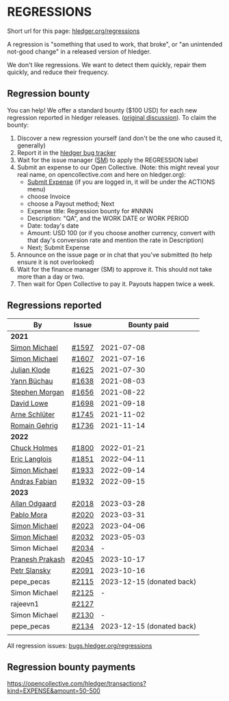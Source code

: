 # REGRESSIONS

<div class=pagetoc>

<!-- toc -->
</div>

Short url for this page: [hledger.org/regressions](https://hledger.org/regressions)

A regression is "something that used to work, that broke", or "an unintended not-good change"
in a released version of hledger.

We don't like regressions. We want to detect them quickly, repair them quickly, and reduce their frequency.

## Regression bounty

You can help!
We offer a standard bounty ($100 USD) for each new regression reported in hledger releases.
([original discussion](https://github.com/simonmichael/hledger/issues/1570)).
To claim the bounty:

1. Discover a new regression yourself (and don't be the one who caused it, generally)
2. Report it in the [hledger bug tracker](http://bugs.hledger.org)
3. Wait for the issue manager ([SM](https://joyful.com)) to apply the REGRESSION label
4. Submit an expense to our Open Collective. (Note: this might reveal your real name, on opencollective.com and here on hledger.org):
   - [Submit Expense](https://opencollective.com/hledger/expenses/new)
     (if you are logged in, it will be under the ACTIONS menu) 
   - choose Invoice
   - choose a Payout method; Next
   - Expense title: Regression bounty for #NNNN
   - Description: "QA", and the WORK DATE or WORK PERIOD
   - Date: today's date
   - Amount: USD 100
     (or if you choose another currency, convert with that day's conversion rate
      and mention the rate in Description)
   - Next; Submit Expense
5. Announce on the issue page or in chat that you've submitted (to help ensure it is not overlooked)
6. Wait for the finance manager (SM) to approve it. This should not take more than a day or two.
7. Then wait for Open Collective to pay it. Payouts happen twice a week.

## Regressions reported

| By                                                                    | Issue                                                        | Bounty paid |
|-----------------------------------------------------------------------|--------------------------------------------------------------|-------------|
| **2021**                                                              |                                                              |             |
| [Simon Michael](https://opencollective.com/hledger/expenses/44939)    | [#1597](https://github.com/simonmichael/hledger/issues/1597) | 2021-07-08  |
| [Simon Michael](https://opencollective.com/hledger/expenses/45547)    | [#1607](https://github.com/simonmichael/hledger/issues/1607) | 2021-07-16  |
| [Julian Klode](https://opencollective.com/hledger/expenses/46431)     | [#1625](https://github.com/simonmichael/hledger/issues/1625) | 2021-07-30  |
| [Yann Büchau](https://opencollective.com/hledger/expenses/46918)      | [#1638](https://github.com/simonmichael/hledger/issues/1638) | 2021-08-03  |
| [Stephen Morgan](https://opencollective.com/hledger/expenses/48246)   | [#1656](https://github.com/simonmichael/hledger/issues/1656) | 2021-08-22  |
| [David Lowe](https://opencollective.com/hledger/expenses/50380)       | [#1698](https://github.com/simonmichael/hledger/issues/1698) | 2021-09-18  |
| [Arne Schlüter](https://opencollective.com/hledger/expenses/54446)    | [#1745](https://github.com/simonmichael/hledger/issues/1745) | 2021-11-02  |
| [Romain Gehrig](https://opencollective.com/hledger/expenses/55510)    | [#1736](https://github.com/simonmichael/hledger/issues/1736) | 2021-11-14  |
| **2022**                                                              |                                                              |             |
| [Chuck Holmes](https://opencollective.com/hledger/expenses/61802)     | [#1800](https://github.com/simonmichael/hledger/issues/1800) | 2022-01-21  |
| [Eric Langlois](https://opencollective.com/hledger/expenses/72187)    | [#1851](https://github.com/simonmichael/hledger/issues/1851) | 2022-04-11  |
| [Simon Michael](https://opencollective.com/hledger/expenses/95068)    | [#1933](https://github.com/simonmichael/hledger/issues/1933) | 2022-09-14  |
| [Andras Fabian](https://opencollective.com/hledger/expenses/95112)    | [#1932](https://github.com/simonmichael/hledger/issues/1932) | 2022-09-15  |
| **2023**                                                              |                                                              |             |
| [Allan Odgaard](https://opencollective.com/hledger/expenses/130591)   | [#2018](https://github.com/simonmichael/hledger/issues/2018) | 2023-03-28  |
| [Pablo Mora](https://opencollective.com/hledger/expenses/131350)      | [#2020](https://github.com/simonmichael/hledger/issues/2020) | 2023-03-31  |
| [Simon Michael](https://opencollective.com/hledger/expenses/132635)   | [#2023](https://github.com/simonmichael/hledger/issues/2023) | 2023-04-06  |
| [Simon Michael](https://opencollective.com/hledger/expenses/137410)   | [#2032](https://github.com/simonmichael/hledger/issues/2032) | 2023-05-03  |
| Simon Michael                                                         | [#2034](https://github.com/simonmichael/hledger/issues/2034) | -           |
| [Pranesh Prakash](https://opencollective.com/hledger/expenses/150171) | [#2045](https://github.com/simonmichael/hledger/issues/2045) | 2023-10-17  |
| [Petr Slansky](https://opencollective.com/hledger/expenses/166632)    | [#2091](https://github.com/simonmichael/hledger/issues/2091) | 2023-10-16  |
| pepe_pecas                                                            | [#2115](https://github.com/simonmichael/hledger/issues/2115) | 2023-12-15 (donated back) |
| Simon Michael                                                         | [#2125](https://github.com/simonmichael/hledger/issues/2125) | -           |
| rajeevn1                                                              | [#2127](https://github.com/simonmichael/hledger/issues/2127) |             |
| Simon Michael                                                         | [#2130](https://github.com/simonmichael/hledger/issues/2130) | -           |
| pepe_pecas                                                            | [#2134](https://github.com/simonmichael/hledger/issues/2134) | 2023-12-15 (donated back)             |
|                                                                       |                                                              |             |


All regression issues: [bugs.hledger.org/regressions](https://bugs.hledger.org/regressions)


## Regression bounty payments

<https://opencollective.com/hledger/transactions?kind=EXPENSE&amount=50-500>

